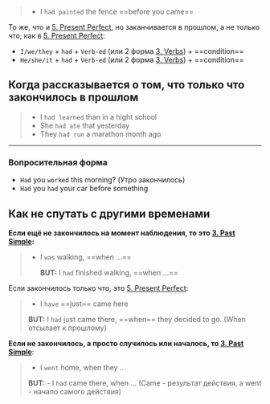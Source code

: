 > - I `had painted` the fence ==before you came==

То же, что и [5. Present Perfect](English/Tenses/5.%20Present%20Perfect.md), но заканчивается в прошлом, а не только что, как в [5. Present Perfect](5.%20Present%20Perfect.md):

- `I/we/they` + `had` + `Verb-ed` (или 2 форма [3. Verbs](../Basics/3.%20Verbs.md)) + ==condition==
- `He/she/it` + `had` + `Verb-ed` (или 2 форма [3. Verbs](../Basics/3.%20Verbs.md)) + ==condition==

## Когда рассказывается о том, что только что закончилось в прошлом

> - I `had learned` than in a hight school
> - She `had ate` that yesterday
> - They `had run` a marathon month ago


-----

### Вопросительная форма

- `Had` you `worked` this morning? (Утро закончилось)
- `Had` you `had` your car before something 

## Как не спутать с другими временами

**Если ещё не закончилось на момент наблюдения, то это [3. Past Simple](3.%20Past%20Simple.md):**
> - I `was` walking, ==when ...==
>   
>   **BUT:** I `had` finished walking, ==when ...==

Если закончилось только что, это [5. Present Perfect](5.%20Present%20Perfect.md):
> - I `have` ==just== came here
> 
>**BUT:**   I `had` just came there, ==when== they decided to go. (When отсылает к прошлому)

**Если не закончилось, а просто случилось или началось, то  [3. Past Simple](3.%20Past%20Simple.md)**:
> - I `went` home, when they ...
> 
> **BUT:** - I `had` came there, when ... (Came - результат действия, а went - начало самого действия)